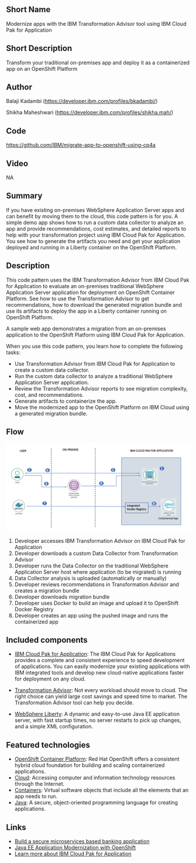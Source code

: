## Short Name

Modernize apps with the IBM Transformation Advisor tool using IBM Cloud Pak for Application

## Short Description

Transform your traditional on-premises app and deploy it as a containerized app on an OpenShift Platform

## Author
Balaji Kadambi (https://developer.ibm.com/profiles/bkadambi/)

Shikha Maheshwari (https://developer.ibm.com/profiles/shikha.mah/)

## Code
https://github.com/IBM/migrate-app-to-openshift-using-cp4a

## Video
NA

## Summary

If you have existing on-premises WebSphere Application Server apps and can benefit by moving them to the cloud, 
this code pattern is for you. A simple demo app shows how to run a custom data collector to analyze an app and provide
recommendations, cost estimates, and detailed reports to help with your transformation project using IBM Cloud Pak for Application. You see how to generate the artifacts you need and get your application deployed and running in a Liberty container on the OpenShift Platform.

## Description

This code pattern uses the IBM Transformation Advisor from IBM Cloud Pak for Application to evaluate an on-premises traditional WebSphere Application Server application for deployment on OpenShift Container Platform. See how to use the Transformation Advisor to get recommendations, how to download the generated migration bundle and use its artifacts to deploy the app in a Liberty container running on OpenShift Platform.

A sample web app demonstrates a migration from an on-premises application to the OpenShift Platform using IBM Cloud Pak for Application.

When you use this code pattern, you learn how to complete the following tasks:

 * Use Transformation Advisor from IBM Cloud Pak for Application to create a custom data collector.
 * Run the custom data collector to analyze a traditional WebSphere Application Server application.
 * Review the Transformation Advisor reports to see migration complexity, cost, and recommendations.
 * Generate artifacts to containerize the app.
 * Move the modernized app to the OpenShift Platform on IBM Cloud using a generated migration bundle.


## Flow

![architecture](doc/source/images/architecture.png)

1. Developer accesses IBM Transformation Advisor on IBM Cloud Pak for Application
2. Developer downloads a custom Data Collector from Transformation Advisor
3. Developer runs the Data Collector on the traditional WebSphere Application Server host where application (to be migrated) is running
4. Data Collector analysis is uploaded (automatically or manually)
5. Developer reviews recommendations in Transformation Advisor and creates a migration bundle
6. Developer downloads migration bundle
7. Developer uses Docker to build an image and upload it to OpenShift Docker Registry
8. Developer creates an app using the pushed image and runs the containerized app


## Included components

* [IBM Cloud Pak for Application](https://www.ibm.com/cloud/cloud-pak-for-applications): The IBM Cloud Pak for Applications provides a complete and consistent experience to speed development of applications. You can easily modernize your existing applications with IBM integrated tools and develop new cloud-native applications faster for deployment on any cloud.

* [Transformation Advisor](https://www.ibm.com/in-en/marketplace/cloud-transformation-advisor): Not every workload should move to cloud. The right choice can yield large cost savings and speed time to market. The Transformation Advisor tool can help you decide.
   
* [WebSphere Liberty](https://www.ibm.com/cloud/websphere-liberty): A dynamic and easy-to-use Java EE application server, with fast startup times, no server restarts to pick up changes, and a simple XML configuration.


## Featured technologies

* [OpenShift Container Platform](https://www.openshift.com/): Red Hat OpenShift offers a consistent hybrid cloud foundation for building and scaling containerized applications.
* [Cloud](https://en.wikipedia.org/wiki/Cloud_computing): Accessing computer and information technology resources through the Internet.
* [Containers](https://www.ibm.com/cloud/learn/containers): Virtual software objects that include all the elements that an app needs to run.
* [Java](https://www.w3schools.com/java/java_intro.asp): A secure, object-oriented programming language for creating applications.

## Links

* [Build a secure microservices based banking application](https://developer.ibm.com/patterns/build-a-secure-microservices-based-application-with-transactional-flows/)
* [Java EE Application Modernization with OpenShift](https://developer.ibm.com/patterns/jee-app-modernization-with-openshift/)
* [Learn more about IBM Cloud Pak for Application](https://developer.ibm.com/series/ibm-cloud-pak-for-applications-video-series/)

